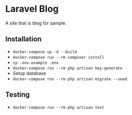 # Laravel Blog

A site that is blog for sample.

## Installation

- `docker-compose up -d --build`
- `docker-compose run --rm composer install`
- `cp .env.example .env`
- `docker-compose run --rm php artisan key:generate`
- Setup database
- `docker-compose run --rm php artisan migrate --seed`

## Testing

- `docker-compose run --rm php artisan test`
